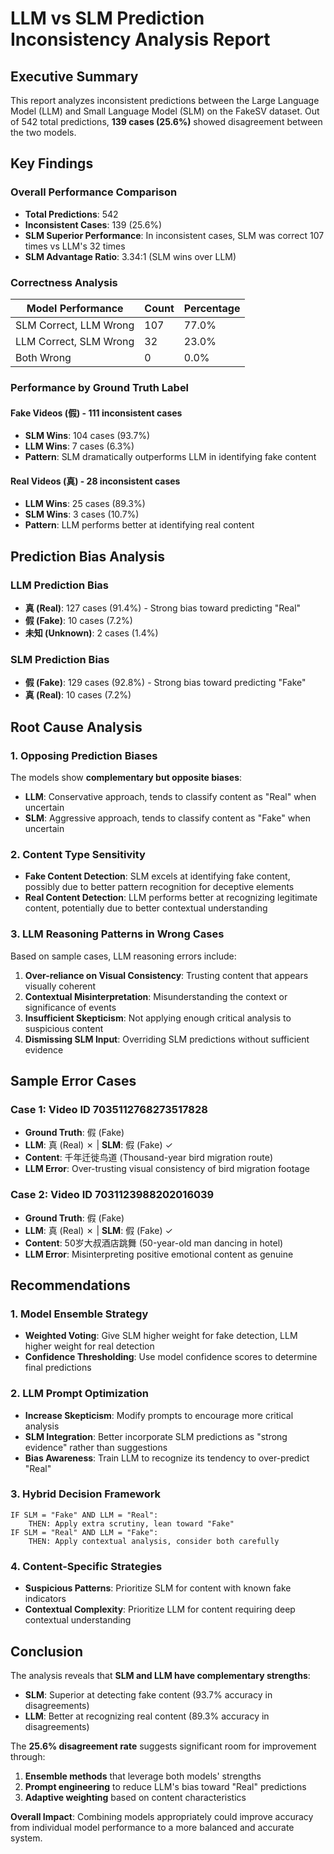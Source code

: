 # LLM vs SLM Prediction Inconsistency Analysis Report

## Executive Summary

This report analyzes inconsistent predictions between the Large Language Model (LLM) and Small Language Model (SLM) on the FakeSV dataset. Out of 542 total predictions, **139 cases (25.6%)** showed disagreement between the two models.

## Key Findings

### Overall Performance Comparison
- **Total Predictions**: 542
- **Inconsistent Cases**: 139 (25.6%)
- **SLM Superior Performance**: In inconsistent cases, SLM was correct 107 times vs LLM's 32 times
- **SLM Advantage Ratio**: 3.34:1 (SLM wins over LLM)

### Correctness Analysis
| Model Performance | Count | Percentage |
|------------------|-------|------------|
| SLM Correct, LLM Wrong | 107 | 77.0% |
| LLM Correct, SLM Wrong | 32 | 23.0% |
| Both Wrong | 0 | 0.0% |

### Performance by Ground Truth Label

#### Fake Videos (假) - 111 inconsistent cases
- **SLM Wins**: 104 cases (93.7%)
- **LLM Wins**: 7 cases (6.3%)
- **Pattern**: SLM dramatically outperforms LLM in identifying fake content

#### Real Videos (真) - 28 inconsistent cases  
- **LLM Wins**: 25 cases (89.3%)
- **SLM Wins**: 3 cases (10.7%)
- **Pattern**: LLM performs better at identifying real content

## Prediction Bias Analysis

### LLM Prediction Bias
- **真 (Real)**: 127 cases (91.4%) - Strong bias toward predicting "Real"
- **假 (Fake)**: 10 cases (7.2%)
- **未知 (Unknown)**: 2 cases (1.4%)

### SLM Prediction Bias  
- **假 (Fake)**: 129 cases (92.8%) - Strong bias toward predicting "Fake"
- **真 (Real)**: 10 cases (7.2%)

## Root Cause Analysis

### 1. Opposing Prediction Biases
The models show **complementary but opposite biases**:
- **LLM**: Conservative approach, tends to classify content as "Real" when uncertain
- **SLM**: Aggressive approach, tends to classify content as "Fake" when uncertain

### 2. Content Type Sensitivity
- **Fake Content Detection**: SLM excels at identifying fake content, possibly due to better pattern recognition for deceptive elements
- **Real Content Detection**: LLM performs better at recognizing legitimate content, potentially due to better contextual understanding

### 3. LLM Reasoning Patterns in Wrong Cases
Based on sample cases, LLM reasoning errors include:

1. **Over-reliance on Visual Consistency**: Trusting content that appears visually coherent
2. **Contextual Misinterpretation**: Misunderstanding the context or significance of events
3. **Insufficient Skepticism**: Not applying enough critical analysis to suspicious content
4. **Dismissing SLM Input**: Overriding SLM predictions without sufficient evidence

## Sample Error Cases

### Case 1: Video ID 7035112768273517828
- **Ground Truth**: 假 (Fake)
- **LLM**: 真 (Real) ✗ | **SLM**: 假 (Fake) ✓
- **Content**: 千年迁徙鸟道 (Thousand-year bird migration route)
- **LLM Error**: Over-trusting visual consistency of bird migration footage

### Case 2: Video ID 7031123988202016039  
- **Ground Truth**: 假 (Fake)
- **LLM**: 真 (Real) ✗ | **SLM**: 假 (Fake) ✓
- **Content**: 50岁大叔酒店跳舞 (50-year-old man dancing in hotel)
- **LLM Error**: Misinterpreting positive emotional content as genuine

## Recommendations

### 1. Model Ensemble Strategy
- **Weighted Voting**: Give SLM higher weight for fake detection, LLM higher weight for real detection
- **Confidence Thresholding**: Use model confidence scores to determine final predictions

### 2. LLM Prompt Optimization
- **Increase Skepticism**: Modify prompts to encourage more critical analysis
- **SLM Integration**: Better incorporate SLM predictions as "strong evidence" rather than suggestions
- **Bias Awareness**: Train LLM to recognize its tendency to over-predict "Real"

### 3. Hybrid Decision Framework
```
IF SLM = "Fake" AND LLM = "Real":
    THEN: Apply extra scrutiny, lean toward "Fake"
IF SLM = "Real" AND LLM = "Fake":  
    THEN: Apply contextual analysis, consider both carefully
```

### 4. Content-Specific Strategies
- **Suspicious Patterns**: Prioritize SLM for content with known fake indicators
- **Contextual Complexity**: Prioritize LLM for content requiring deep contextual understanding

## Conclusion

The analysis reveals that **SLM and LLM have complementary strengths**:
- **SLM**: Superior at detecting fake content (93.7% accuracy in disagreements)
- **LLM**: Better at recognizing real content (89.3% accuracy in disagreements)

The **25.6% disagreement rate** suggests significant room for improvement through:
1. **Ensemble methods** that leverage both models' strengths
2. **Prompt engineering** to reduce LLM's bias toward "Real" predictions  
3. **Adaptive weighting** based on content characteristics

**Overall Impact**: Combining models appropriately could improve accuracy from individual model performance to a more balanced and accurate system.